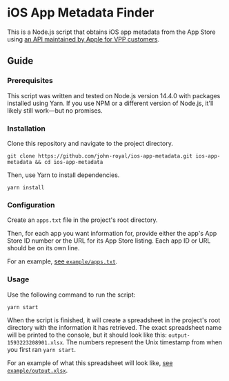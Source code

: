 # iOS App Metadata Finder
This is a Node.js script that obtains iOS app metadata from the App Store using [an API maintained by Apple for VPP customers](https://developer.apple.com/documentation/devicemanagement/app_and_book_management/service_configuration/getting_app_and_book_information).

## Guide
### Prerequisites
This script was written and tested on Node.js version 14.4.0 with packages installed using Yarn. If you use NPM or a different version of Node.js, it'll likely still work—but no promises.

### Installation
Clone this repository and navigate to the project directory.
```
git clone https://github.com/john-royal/ios-app-metadata.git ios-app-metadata && cd ios-app-metadata
```
Then, use Yarn to install dependencies.
```
yarn install
```

### Configuration
Create an `apps.txt` file in the project's root directory. 

Then, for each app you want information for, provide either the app's App Store ID number or the URL for its App Store listing. Each app ID or URL should be on its own line.

For an example, [see `example/apps.txt`](https://github.com/john-royal/ios-app-metadata/blob/main/example/apps.txt).

### Usage
Use the following command to run the script:
```
yarn start
```

When the script is finished, it will create a spreadsheet in the project's root directory with the information it has retrieved. The exact spreadsheet name will be printed to the console, but it should look like this: `output-1593223208901.xlsx`. The numbers represent the Unix timestamp from when you first ran `yarn start`.

For an example of what this spreadsheet will look like, [see `example/output.xlsx`](https://github.com/john-royal/ios-app-metadata/blob/main/example/output.xlsx).
